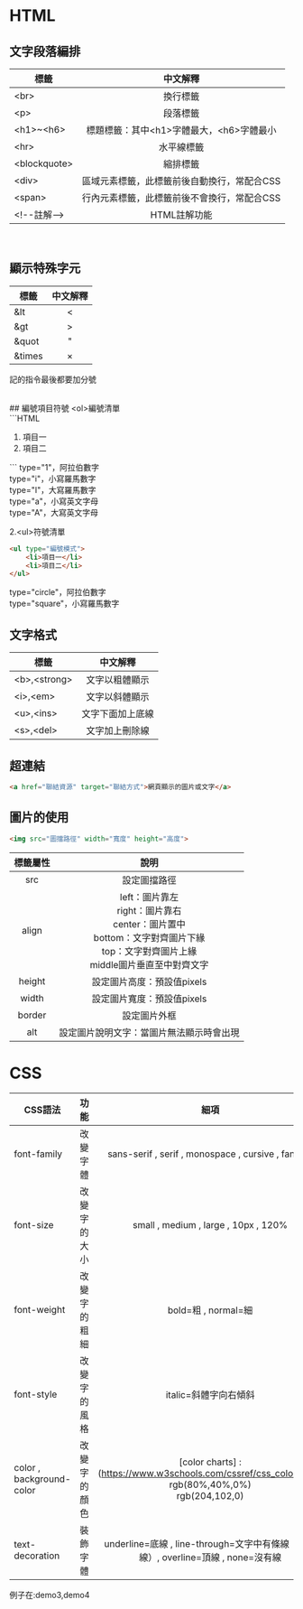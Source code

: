 # HTML

##  文字段落編排

|標籤        | 中文解釋  |
| ------------- | :-----:|
|&lt;br&gt;|換行標籤|
|&lt;p&gt;|段落標籤|
|&lt;h1&gt;~&lt;h6&gt;|標題標籤：其中&lt;h1&gt;字體最大，&lt;h6&gt;字體最小|
|&lt;hr&gt;|水平線標籤|
|&lt;blockquote&gt;|縮排標籤|
|&lt;div&gt;|區域元素標籤，此標籤前後自動換行，常配合CSS|
|&lt;span&gt;|行內元素標籤，此標籤前後不會換行，常配合CSS|
|&lt;!--註解--&gt;|HTML註解功能|


<br>

## 顯示特殊字元
|標籤| 中文解釋  |
| ------------- | :-----:|
|&lt|&lt;|
|&gt|&gt;|
|&quot|&quot;|
|&times|&times;|
記的指令最後都要加分號

<br>
##  編號項目符號
&lt;ol&gt;編號清單
<br>
```HTML
<ol start="起始編號" type="編號模式">
    <li>項目一</li>
    <li>項目二</li>
</ol>
```
type=&quot;1&quot;，阿拉伯數字<br>
type=&quot;i&quot;，小寫羅馬數字<br>
type=&quot;I&quot;，大寫羅馬數字<br>
type=&quot;a&quot;，小寫英文字母<br>
type=&quot;A&quot;，大寫英文字母<br>



2.&lt;ul&gt;符號清單
<br>
```HTML
<ul type="編號模式">
    <li>項目一</li>
    <li>項目二</li>
</ul>
```
type=&quot;circle&quot;，阿拉伯數字<br>
type=&quot;square&quot;，小寫羅馬數字<br>


## 文字格式
|標籤| 中文解釋  |
| ------------- | :-----:|
|&lt;b&gt;,&lt;strong&gt;|文字以粗體顯示|
|&lt;i&gt;,&lt;em&gt;|文字以斜體顯示|
|&lt;u&gt;,&lt;ins&gt;|文字下面加上底線|
|&lt;s&gt;,&lt;del&gt;|文字加上刪除線|

##  超連結
```HTML
<a href="聯結資源" target="聯結方式">網頁顯示的圖片或文字</a>
```


##  圖片的使用
```HTML
<img src="圖擋路徑" width="寬度" height="高度">
```
|標籤屬性|說明|
|:------:|:------:|
|src|設定圖擋路徑|
|align|left：圖片靠左<br>right：圖片靠右<br>center：圖片置中<br>bottom：文字對齊圖片下緣<br>top：文字對齊圖片上緣<br>middle圖片垂直至中對齊文字|
|height|設定圖片高度：預設值pixels|
|width|設定圖片寬度：預設值pixels|
|border|設定圖片外框|
|alt|設定圖片說明文字：當圖片無法顯示時會出現|

# CSS

|CSS語法       | 功能           | 細項  |
| ------------- |:-------------:| :-----:|
|font-family|改變字體|sans-serif , serif , monospace , cursive , fantasy|
|font-size|改變字的大小| small , medium , large , 10px , 120%|
|font-weight|改變字的粗細| bold=粗 , normal=細|
|font-style|改變字的風格|italic=斜體字向右傾斜|
|color , background-color|改變字的顏色|[color charts] : (https://www.w3schools.com/cssref/css_colors.asp) <br> rgb(80%,40%,0%) <br>rgb(204,102,0)|
|text-decoration|裝飾字體|underline=底線 , line-through=文字中有條線（刪除線）, overline=頂線 , none=沒有線 |

例子在:demo3,demo4

